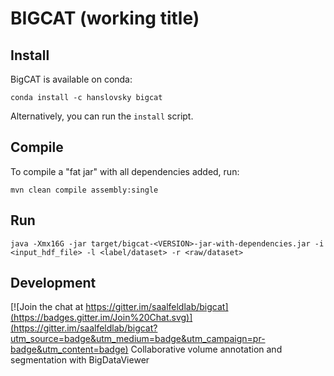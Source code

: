 # BIGCAT (working title)

## Install

BigCAT is available on conda:
```shell
conda install -c hanslovsky bigcat
```
Alternatively, you can run the `install` script.

## Compile

To compile a "fat jar" with all dependencies added, run:

```shell
mvn clean compile assembly:single
```

## Run

```shell
java -Xmx16G -jar target/bigcat-<VERSION>-jar-with-dependencies.jar -i <input_hdf_file> -l <label/dataset> -r <raw/dataset>
```

## Development

[![Join the chat at https://gitter.im/saalfeldlab/bigcat](https://badges.gitter.im/Join%20Chat.svg)](https://gitter.im/saalfeldlab/bigcat?utm_source=badge&utm_medium=badge&utm_campaign=pr-badge&utm_content=badge)
Collaborative volume annotation and segmentation with BigDataViewer



